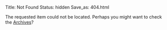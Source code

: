 Title: Not Found
Status: hidden
Save_as: 404.html

The requested item could not be located. Perhaps you might want to check
the [Archives](/archives/)?

